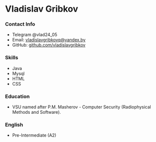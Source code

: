 # Vladislav Gribkov
### Contact Info
* Telegram @vlad24_05
* Email: [vladislavgribkovq@yandex.by](mailto:vladislavgribkovq@yandex.by)
* GitHub: [github.com/vladislavgribkov](https://github.com/vladislavgribkov)
### Skills
* Java
* Mysql
* HTML
* CSS
### Education
* VSU named after P.M. Masherov - Computer Security (Radiophysical Methods and Software).
### English
* Pre-Intermediate (A2)